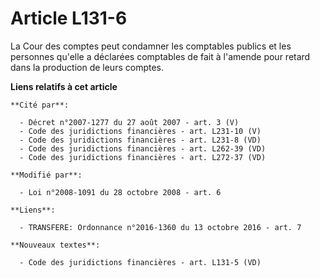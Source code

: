 # Article L131-6

La Cour des comptes peut condamner les comptables publics et les personnes qu'elle a déclarées comptables de fait à l'amende
pour retard dans la production de leurs comptes.

**Liens relatifs à cet article**

	**Cité par**:

	  - Décret n°2007-1277 du 27 août 2007 - art. 3 (V)
	  - Code des juridictions financières - art. L231-10 (V)
	  - Code des juridictions financières - art. L231-8 (VD)
	  - Code des juridictions financières - art. L262-39 (VD)
	  - Code des juridictions financières - art. L272-37 (VD)

	**Modifié par**:

	  - Loi n°2008-1091 du 28 octobre 2008 - art. 6

	**Liens**:

	  - TRANSFERE: Ordonnance n°2016-1360 du 13 octobre 2016 - art. 7

	**Nouveaux textes**:

	  - Code des juridictions financières - art. L131-5 (VD)

